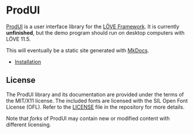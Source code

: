 # ProdUI

[ProdUI](https://www.github.com/rabbitboots/prod_ui_wip) is a user interface library for the [LÖVE Framework](https://love2d.org/). It is currently **unfinished**, but the demo program should run on desktop computers with LÖVE 11.5.

This will eventually be a static site generated with [MkDocs](https://www.mkdocs.org/).


* [Installation](reference/installation.md)


## License

The ProdUI library and its documentation are provided under the terms of the MIT/X11 license. The included fonts are licensed with the SIL Open Font License (OFL). Refer to the [LICENSE](https://github.com/rabbitboots/prod_ui_wip/blob/main/LICENSE) file in the repository for more details.

Note that *forks* of ProdUI may contain new or modified content with different licensing.
